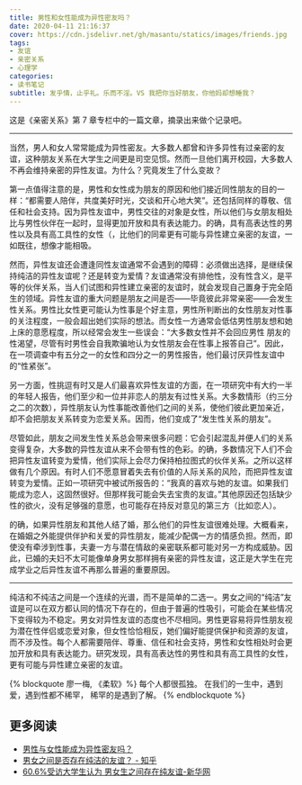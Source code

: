 ```yaml
---
title: 男性和女性能成为异性密友吗？
date: 2020-04-11 21:16:37
cover: https://cdn.jsdelivr.net/gh/masantu/statics/images/friends.jpg
tags:
- 友谊
- 亲密关系
- 心理学
categories:
- 读书笔记
subtitle: 发乎情，止乎礼。乐而不淫。VS 我把你当好朋友，你他妈却想睡我？
---
```


这是《亲密关系》第 7 章专栏中的一篇文章，摘录出来做个记录吧。

---

当然，男人和女人常常能成为异性密友。大多数人都曾和许多异性有过亲密的友谊，这种朋友关系在大学生之间更是司空见惯。然而一旦他们离开校园，大多数人不再会维持亲密的异性友谊。为什么？究竟发生了什么变故？

第一点值得注意的是，男性和女性成为朋友的原因和他们接近同性朋友的目的一样：“都需要人陪伴，共度美好时光，交谈和开心地大笑”。还包括同样的尊敬、信任和社会支持。因为异性友谊中，男性交往的对象是女性，所以他们与女朋友相处比与男性伙伴在一起时，显得更加开放和具有表达能力。的确，具有高表达性的男性以及具有高工具性的女性（，比他们的同辈更有可能与异性建立亲密的友谊，一如既往，想像才能相吸。

然而，异性友谊还会遭逢同性友谊通常不会遇到的障碍：必须做出选择，是继续保持纯洁的异性友谊呢？还是转变为爱情？友谊通常没有排他性，没有性含义，是平等的伙伴关系，当人们试图和异性建立亲密的友谊时，就会发现自己置身于完全陌生的领域。异性友谊的重大问题是朋友之间是否——毕竟彼此非常亲密——会发生性关系。男性比女性更可能认为性事是个好主意，男性所判断出的女性朋友对性事的关注程度，一般会超出她们实际的想法。而女性一方通常会低估男性朋友想和她上床的意愿程度，所以经常会发生一些误会：“大多数女性并不会回应男性 朋友的性渴望，尽管有时男性会自我欺骗地认为女性朋友会在性事上报答自己”。因此，在一项调查中有五分之一的女性和四分之一的男性报告，他们最讨厌异性友谊中的“性紧张”。

另一方面，性挑逗有时又是人们最喜欢异性友谊的方面，在一项研究中有大约一半的年轻人报告，他们至少和一位并非恋人的朋友有过性关系。大多数情形（约三分之二的次数），异性朋友认为性事能改善他们之间的关系，使他们彼此更加亲近，却不会把朋友关系转变为恋爱关系。因而，他们变成了“发生性关系的朋友”。

尽管如此，朋友之间发生性关系总会带来很多问题：它会引起混乱并便人们的关系变得复杂，大多数的异性友谊从来不会带有性的色彩。的确，多数情况下人们不会把异性友谊转变为爱情，他们实际上会尽力保持柏拉图式的伙伴关系。之所以这样做有几个原因。有时人们不愿意冒着失去有价值的人际关系的风险，而把异性友谊转变为爱情。正如一项研究中被试所报告的：“我真的喜欢与她的友谊。如果我们能成为恋人，这固然很好。但那样我可能会失去宝贵的友谊。”其他原因还包括缺少性的欲火，没有足够强的意愿，也可能存在持反对意见的第三方（比如恋人）。

的确，如果异性朋友和其他人结了婚，那么他们的异性友谊很难处理。大概看来，在婚姻之外能提供伴护和关爱的异性朋友，能减少配偶一方的情感负担。然而，即使没有牵涉到性事，夫妻一方与潜在情敌的亲密联系都可能对另一方构成威胁。因此，已婚的夫妇不太可能像单身男女那样拥有亲密的异性友谊，这正是大学生在完成学业之后异性友谊不再那么普遍的重要原因。

---

纯洁和不纯洁之间是一个连续的光谱，而不是简单的二选一。男女之间的“纯洁”友谊是可以在双方都认同的情况下存在的，但由于普遍的性吸引，可能会在某些情况下变得较为不稳定。男女对异性友谊的态度也不尽相同。男性更容易将异性朋友视为潜在性伴侣或恋爱对象，但女性恰恰相反，她们偏好能提供保护和资源的友谊，而不涉及性。每个人都需要陪伴、尊重、信任和社会支持，男性和女性相处时会更加开放和具有表达能力。研究发现，具有高表达性的男性和具有高工具性的女性，更有可能与异性建立亲密的友谊。

{% blockquote 廖一梅, 《柔软》%}
每个人都很孤独。
在我们的一生中，遇到爱，遇到性都不稀罕，
稀罕的是遇到了解。
{% endblockquote %}

## 更多阅读

* [男性与女性能成为异性密友吗？](https://www.douban.com/group/topic/114110515/)
* [男女之间是否存在纯洁的友谊？ - 知乎](https://www.zhihu.com/question/19731263)
* [60.6%受访大学生认为 男女生之间存在纯友谊-新华网](http://www.xinhuanet.com/politics/2016-03/04/c_128772472.htm)